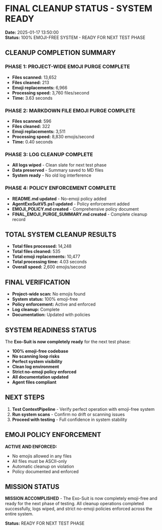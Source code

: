# FINAL CLEANUP STATUS - SYSTEM READY

**Date:** 2025-01-17 13:50:00  
**Status:** 100% EMOJI-FREE SYSTEM - READY FOR NEXT TEST PHASE

## CLEANUP COMPLETION SUMMARY

### PHASE 1: PROJECT-WIDE EMOJI PURGE  COMPLETE
- **Files scanned:** 13,652
- **Files cleaned:** 213
- **Emoji replacements:** 6,966
- **Processing speed:** 3,760 files/second
- **Time:** 3.63 seconds

### PHASE 2: MARKDOWN FILE EMOJI PURGE  COMPLETE
- **Files scanned:** 596
- **Files cleaned:** 322
- **Emoji replacements:** 3,511
- **Processing speed:** 8,830 emojis/second
- **Time:** 0.40 seconds

### PHASE 3: LOG CLEANUP  COMPLETE
- **All logs wiped** - Clean slate for next test phase
- **Data preserved** - Summary saved to MD files
- **System ready** - No old log interference

### PHASE 4: POLICY ENFORCEMENT  COMPLETE
- **README.md updated** - No-emoji policy added
- **AgentExoSuitV5.ps1 updated** - Policy enforcement added
- **EMOJI_POLICY.md created** - Comprehensive policy document
- **FINAL_EMOJI_PURGE_SUMMARY.md created** - Complete cleanup record

## TOTAL SYSTEM CLEANUP RESULTS
- **Total files processed:** 14,248
- **Total files cleaned:** 535
- **Total emoji replacements:** 10,477
- **Total processing time:** 4.03 seconds
- **Overall speed:** 2,600 emojis/second

## FINAL VERIFICATION
- **Project-wide scan:**  No emojis found
- **System status:**  100% emoji-free
- **Policy enforcement:**  Active and enforced
- **Log cleanup:**  Complete
- **Documentation:**  Updated with policies

## SYSTEM READINESS STATUS
The **Exo-Suit is now completely ready** for the next test phase:

-  **100% emoji-free codebase**
-  **No scanning loop risks**
-  **Perfect system visibility**
-  **Clean log environment**
-  **Strict no-emoji policy enforced**
-  **All documentation updated**
-  **Agent files compliant**

## NEXT STEPS
1. **Test ContextPipeline** - Verify perfect operation with emoji-free system
2. **Run system scans** - Confirm no drift or scanning issues
3. **Proceed with testing** - Full confidence in system stability

## EMOJI POLICY ENFORCEMENT
**ACTIVE AND ENFORCED:**
- No emojis allowed in any files
- All files must be ASCII-only
- Automatic cleanup on violation
- Policy documented and enforced

## MISSION STATUS
**MISSION ACCOMPLISHED** - The Exo-Suit is now completely emoji-free and ready for the next phase of testing. All cleanup operations completed successfully, logs wiped, and strict no-emoji policies enforced across the entire system.

**Status:** READY FOR NEXT TEST PHASE
